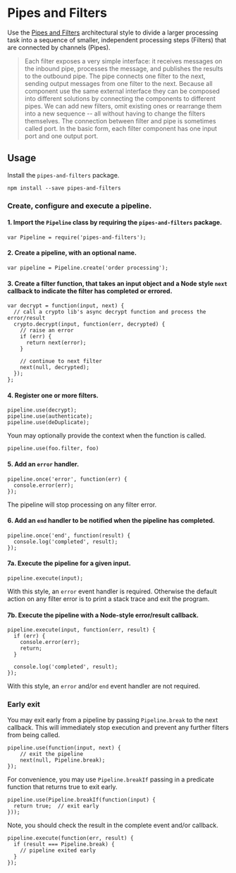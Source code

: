 # Pipes and Filters

Use the [Pipes and Filters](http://www.eaipatterns.com/PipesAndFilters.html) architectural style to divide a larger processing task into a sequence of smaller, independent processing steps (Filters) that are connected by channels (Pipes).

> Each filter exposes a very simple interface: it receives messages on the inbound pipe, processes the message, and publishes the results to the outbound pipe. The pipe connects one filter to the next, sending output messages from one filter to the next. Because all component use the same external interface they can be composed into different solutions by connecting the components to different pipes. We can add new filters, omit existing ones or rearrange them into a new sequence -- all without having to change the filters themselves. The connection between filter and pipe is sometimes called port. In the basic form, each filter component has one input port and one output port.

## Usage

Install the `pipes-and-filters` package.

	npm install --save pipes-and-filters

### Create, configure and execute a pipeline.

#### 1. Import the `Pipeline` class by requiring the `pipes-and-filters` package.

	var Pipeline = require('pipes-and-filters');

#### 2. Create a pipeline, with an optional name.

	var pipeline = Pipeline.create('order processing');

#### 3. Create a filter function, that takes an input object and a Node style `next` callback to indicate the filter has completed or errored.

	var decrypt = function(input, next) {
	  // call a crypto lib's async decrypt function and process the error/result
	  crypto.decrypt(input, function(err, decrypted) {
	    // raise an error
	    if (err) {
	  	  return next(error);
	    }

	    // continue to next filter
	    next(null, decrypted);
	  }); 
	};

#### 4. Register one or more filters.

	pipeline.use(decrypt);
	pipeline.use(authenticate);
	pipeline.use(deDuplicate);

Youn may optionally provide the context when the function is called.

	pipeline.use(foo.filter, foo)

#### 5. Add an `error` handler.

	pipeline.once('error', function(err) {
	  console.error(err);
	});
	
The pipeline will stop processing on any filter error.

#### 6. Add an `end` handler to be notified when the pipeline has completed.

	pipeline.once('end', function(result) {
	  console.log('completed', result);
	});

#### 7a. Execute the pipeline for a given input.

	pipeline.execute(input);

With this style, an `error` event handler is required. Otherwise the default action on any filter error is to print a stack trace and exit the program.

#### 7b. Execute the pipeline with a Node-style error/result callback.

	pipeline.execute(input, function(err, result) {
	  if (err) {
	    console.error(err);
	    return;
	  }

	  console.log('completed', result);
	});

With this style, an `error` and/or `end` event handler are not required.

### Early exit

You may exit early from a pipeline by passing `Pipeline.break` to the next callback. This will immediately stop execution and prevent any further filters from being called.

   	pipeline.use(function(input, next) {
   		// exit the pipeline
   		next(null, Pipeline.break);
	});

For convenience, you may use `Pipeline.breakIf` passing in a predicate function that returns true to exit early.

	pipeline.use(Pipeline.breakIf(function(input) {
      return true;  // exit early
  	}));

 Note, you should check the result in the complete event and/or callback.

 	pipeline.execute(function(err, result) {
 	  if (result === Pipeline.break) {
 	    // pipeline exited early
 	  }
 	});